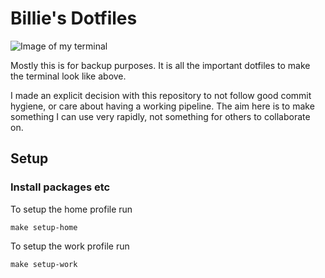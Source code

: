 Billie's Dotfiles
=================

![Image of my terminal](screenshot.png)

Mostly this is for backup purposes. It is all the important dotfiles to
make the terminal look like above.

I made an explicit decision with this repository to not follow good
commit hygiene, or care about having a working pipeline. The aim here is
to make something I can use very rapidly, not something for others to
collaborate on.

Setup
-----

### Install packages etc

To setup the home profile run

    make setup-home

To setup the work profile run

    make setup-work
